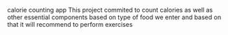 calorie counting app
This project commited to  count calories  as well as  other essential components based on  type of food we enter  and based on that it will recommend to perform exercises 
